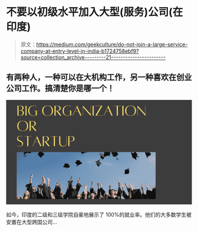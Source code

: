 # 不要以初级水平加入大型(服务)公司(在印度)

> 原文：<https://medium.com/geekculture/do-not-join-a-large-service-company-at-entry-level-in-india-b1724758ebf9?source=collection_archive---------21----------------------->

## 有两种人，一种可以在大机构工作，另一种喜欢在创业公司工作。搞清楚你是哪一个！

![](img/4c255c977b04a8bbe768be98536c5574.png)

如今，印度的二级和三级学院自豪地展示了 100%的就业率。他们的大多数学生被安置在大型跨国公司…